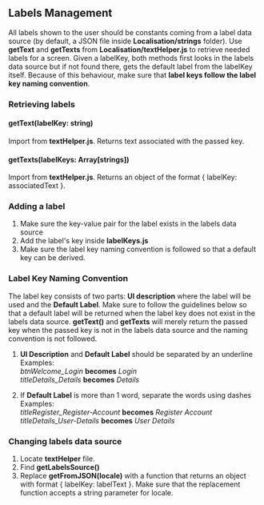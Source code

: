 ## Labels Management
All labels shown to the user should be constants coming from a label data source (by default, a JSON file inside **Localisation/strings** folder). Use **getText** and **getTexts** from **Localisation/textHelper.js** to retrieve needed labels for a screen. Given a labelKey, both methods first looks in the labels data source but if not found there, gets the default label from the labelKey itself. Because of this behaviour, make sure that **label keys follow the label key naming convention**.

### Retrieving labels
  
#### getText(labelKey: string)
Import from **textHelper.js**. Returns text associated with the passed key.

#### getTexts(labelKeys: Array[strings])
Import from **textHelper.js**. Returns an object of the format { labelKey: associatedText }.

### Adding a label
1. Make sure the key-value pair for the label exists in the labels data source
2. Add the label's key inside **labelKeys.js**
3. Make sure the label key naming convention is followed so that a default key can be derived.

### Label Key Naming Convention
The label key consists of two parts: **UI description** where the label will be used and the **Default Label**. Make sure to follow the guidelines below so that a default label will be returned when the label key does not exist in the labels data source. **getText()** and **getTexts** will merely return the passed key when the passed key is not in the labels data source and the naming convention is not followed.

1. **UI Description** and **Default Label** should be separated by an underline   
Examples:  
*btnWelcome_Login*  **becomes** *Login*  
*titleDetails_Details* **becomes** *Details*   

2. If **Default Label** is more than 1 word, separate the words using dashes  
Examples:  
*titleRegister_Register-Account* **becomes** *Register Account*  
*titleDetails_User-Details* **becomes** *User Details*  

### Changing labels data source
1. Locate **textHelper** file.
2. Find **getLabelsSource()**
3. Replace **getFromJSON(locale)** with a function that returns an object with format { labelKey: labelText }. Make sure that the replacement function accepts a string parameter for locale.  